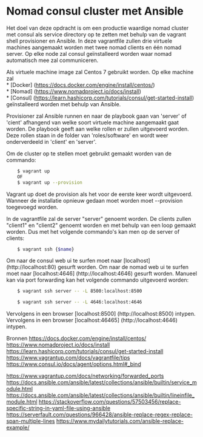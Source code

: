 # Nomad consul cluster met Ansible

Het doel van deze opdracht is om een productie waardige nomad cluster met consul als service directory op te zetten met behulp van de vagrant shell provisioner en Ansible.
In deze vagrantfile zullen drie virtuele machines aangemaakt worden met twee nomad clients en één nomad server. Op elke node zal consul geïnstalleerd worden waar nomad automatisch mee zal communiceren. 

Als virtuele machine image zal Centos 7 gebruikt worden.
Op elke machine zal  
	* [Docker] (https://docs.docker.com/engine/install/centos/)  
	* [Nomad] (https://www.nomadproject.io/docs/install)  
	* [Consul] (https://learn.hashicorp.com/tutorials/consul/get-started-install)  
geïnstalleerd worden met behulp van Ansible.

Provisioner zal Ansible runnen en naar de playbook gaan van 'server' of 'cient' afhangend van welke soort virtuele machine aangemaakt gaat worden.
De playbook geeft aan welke rollen er zullen uitgevoerd worden. Deze rollen staan in de folder van 'roles/software' en wordt weer onderverdeeld in 'client' en 'server'.

Om de cluster op te stellen moet gebruikt gemaakt worden van de commando:

```bash
    $ vagrant up
    OF
    $ vagrant up --provision
```

Vagrant up doet de provision als het voor de eerste keer wordt uitgevoerd. Wanneer de installatie opnieuw gedaan moet worden moet --provision toegevoegd worden.

In de vagrantfile zal de server "server" genoemt worden. 
De clients zullen "client1" en "client2" genoemt worden en met behulp van een loop gemaakt worden. 
Dus met het volgende commando's kan men op de server of clients:

```bash
    $ vagrant ssh {$name}
```

Om naar de consul web ui te surfen moet naar [localhost] (http://localhost:80) gesurft worden. 
Om naar de nomad web ui te surfen moet naar [localhost:4646] (http://localhost:4646) gesurft worden. 
Manueel kan via port forwarding kan het volgende commando uitgevoerd worden:

```bash
	$ vagrant ssh server -- -L 8500:localhost:8500

    $ vagrant ssh server -- -L 4646:localhost:4646
```
Vervolgens in een browser [localhost:8500] (http://localhost:8500) intypen.
Vervolgens in een browser [localhost:46465] (http://localhost:4646) intypen.

Bronnen
https://docs.docker.com/engine/install/centos/  
https://www.nomadproject.io/docs/install  
https://learn.hashicorp.com/tutorials/consul/get-started-install  
https://www.vagrantup.com/docs/vagrantfile/tips   
https://www.consul.io/docs/agent/options.html#_bind  

https://www.vagrantup.com/docs/networking/forwarded_ports
https://docs.ansible.com/ansible/latest/collections/ansible/builtin/service_module.html
https://docs.ansible.com/ansible/latest/collections/ansible/builtin/lineinfile_module.html
https://stackoverflow.com/questions/57503456/replace-specific-string-in-yaml-file-using-ansible
https://serverfault.com/questions/966428/ansible-replace-regex-replace-span-multiple-lines
https://www.mydailytutorials.com/ansible-replace-example/



